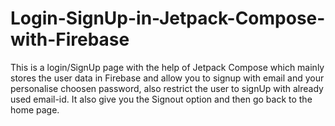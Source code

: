 # Login-SignUp-in-Jetpack-Compose-with-Firebase
This is a login/SignUp page with the help of Jetpack Compose which mainly stores the user data in Firebase and allow you to signup with email and your personalise choosen password, also restrict the user to signUp with already used email-id. It also give you the Signout option and then go back to the home page.
